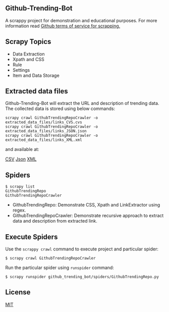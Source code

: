 Github-Trending-Bot
-------------------
A scrappy project for demonstration and educational purposes. For more information read [Github terms of service for scrapping.](https://help.github.com/articles/github-terms-of-service/#5-scraping)


Scrapy Topics
-------------
- Data Extraction
- Xpath and CSS
- Rule
- Settings
- Item and Data Storage

Extracted data files
--------------------
Github-Trending-Bot will extract the URL and description of trending data. The collected data is stored using below commands:

    scrapy crawl GithubTrendingRepoCrawler -o extracted_data_files/links_CVS.cvs
    scrapy crawl GithubTrendingRepoCrawler -o extracted_data_files/links_JSON.json
    scrapy crawl GithubTrendingRepoCrawler -o extracted_data_files/links_XML.xml

and available at:

[CSV](extracted_data_files/links_CSV.csv "CSV data")
[Json](extracted_data_files/links_JSON.json "JSON data")
[XML](extracted_data_files/links_XML.xml "XML data")

Spiders
-------
    $ scrapy list
    GithubTrendingRepo
    GithubTrendingRepoCrawler

- GithubTrendingRepo: Demonstrate CSS, Xpath and LinkExtractor using regex.
- GithubTrendingRepoCrawler: Demonstrate recursive approach to extract data and description from extracted link.

Execute Spiders
---------------
Use the `scrappy crawl` command to execute project and particular spider:

    $ scrapy crawl GithubTrendingRepoCrawler

Run the particular spider using `runspider` command:

    $ scrapy runspider github_trending_bot/spiders/GithubTrendingRepo.py

License
-------
[MIT](LICENSE)